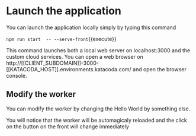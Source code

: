# Launch the application

You can launch the application locally simply by typing this command

`npm run start  -- --serve-front`{{execute}}

This command launches both a local web server on localhost:3000 and the custom cloud services. You can open a web browser on http://[[CLIENT_SUBDOMAIN]]-3000-[[KATACODA_HOST]].environments.katacoda.com/ and open the browser console.

## Modify the worker

You can modify the worker by changing the Hello World by something else.

You will notice that the worker will be automagicaly reloaded and the click on the button on the front will change immediately
